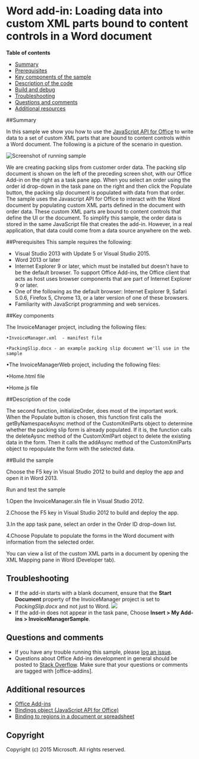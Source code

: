 # Word add-in: Loading data into custom XML parts bound to content controls in a Word document

**Table of contents**

* [Summary](#summary)
* [Prerequisites](#prerequisites)
* [Key components of the sample](#components)
* [Description of the code](#codedescription)
* [Build and debug](#build)
* [Troubleshooting](#troubleshooting)
* [Questions and comments](#questions)
* [Additional resources](#additional-resources)

<a name="summary"></a>
##Summary

In this sample we show you how to use the [JavaScript API for Office](https://msdn.microsoft.com/library/b27e70c3-d87d-4d27-85e0-103996273298(v=office.15)) to write data to a set of custom XML parts that are bound to content controls within a Word document. The following is a  picture of the scenario in question.

![Screenshot of running sample](https://cloud.githubusercontent.com/assets/8550529/9298298/4b980684-4461-11e5-8c00-8f86701e55c2.PNG)

We are creating packing slips from customer order data. The packing slip document is shown on the left of the preceding screen shot, with our Office Add-in on the right as a task pane app. When you select an order using the order id drop-down in the task pane on the right and then click the Populate button, the packing slip document is populated with data from that order.  The sample uses the Javascript API for Office to interact with the Word document by populating custom XML parts defined in the document with order data. These custom XML parts are bound to content controls that define the UI or the document. To simplify this sample, the order data is stored in the same JavaScript file that creates the add-in. However, in a real application, that data could come from a data source anywhere on the web.


<a name="prerequisites"></a>
##Prerequisites
This sample requires the following:  

  - Visual Studio 2013 with Update 5 or Visual Studio 2015.  
  - Word 2013 or later
  - Internet Explorer 9 or later, which must be installed but doesn't have to be the default browser. To support Office Add-ins, the Office client that acts as host uses browser components that are part of Internet Explorer 9 or later.
  - One of the following as the default browser: Internet Explorer 9, Safari 5.0.6, Firefox 5, Chrome 13, or a later version of one of these browsers.
  - Familiarity with JavaScript programming and web services.

<a name="components"></a>
##Key components


The InvoiceManager project, including the following files:

	•InvoiceManager.xml  - manifest file
	
	•PackingSlip.docx - an example packing slip document we'll use in the sample

•The InvoiceManagerWeb project, including the following files:

•Home.html file


•Home.js file

<a name="codedescription"></a>
##Description of the code

The second function, initializeOrder, does most of the important work. When the Populate button is chosen, this function first calls the  getByNamespaceAsync method of the  CustomXmlParts object to determine whether the packing slip form is already populated. If it is, the function calls the  deleteAysnc method of the  CustomXmlPart object to delete the existing data in the form. Then it calls the  addAsync method of the  CustomXmlParts object to repopulate the form with the selected data.

<a name="build"></a>
##Build the sample


Choose the F5 key in Visual Studio 2012 to build and deploy the app and open it in Word 2013.

Run and test the sample


1.Open the InvoiceManager.sln file in Visual Studio 2012.


2.Choose the F5 key in Visual Studio 2012 to build and deploy the app.


3.In the app task pane, select an order in the Order ID drop-down list.


4.Choose Populate to populate the forms in the Word document with information from the selected order.


You can view a list of the custom XML parts in a document by opening the XML Mapping pane in Word (Developer tab).

<a name="troubleshooting"></a>
## Troubleshooting

- If the add-in starts with a blank document, ensure that the **Start Document** property of the InvoiceManager project is set to *PackingSlip.docx* and not just to Word.
![](https://cloud.githubusercontent.com/assets/8550529/9298211/b29908a8-445f-11e5-8887-0b3e6a9c8649.png)
- If the add-in does not appear in the task pane, Choose **Insert > My Add-ins >  InvoiceManagerSample**.

<a name="questions"></a>
## Questions and comments

- If you have any trouble running this sample, please [log an issue](https://github.com/OfficeDev/Word-Add-in-JavaScript-InvoiceManager/issues).
- Questions about Office Add-ins development in general should be posted to [Stack Overflow](http://stackoverflow.com/questions/tagged/office-addins). Make sure that your questions or comments are tagged with [office-addins].


<a name="additional-resources"></a>
## Additional resources ##

- [Office Add-ins](http://msdn.microsoft.com/library/office/jj220060.aspx)
- [Bindings object (JavaScript API for Office)](http://msdn.microsoft.com/library/office/apps/fp160966.aspx)
- [Binding to regions in a document or spreadsheet](http://msdn.microsoft.com/library/office/apps/fp123511(v=office.15).aspx)


## Copyright
Copyright (c) 2015 Microsoft. All rights reserved.


